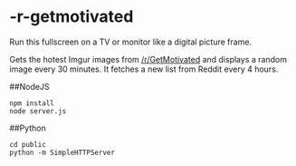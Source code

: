 -r-getmotivated
===============

Run this fullscreen on a TV or monitor like a digital picture frame.

Gets the hotest Imgur images from [/r/GetMotivated](http://www.reddit.com/r/GetMotivated/) and displays a random image every 30 minutes. It fetches a new list from Reddit every 4 hours.


##NodeJS

    npm install
    node server.js

##Python

    cd public
    python -m SimpleHTTPServer

